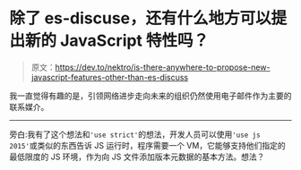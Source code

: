 # 除了 es-discuse，还有什么地方可以提出新的 JavaScript 特性吗？

> 原文：<https://dev.to/nektro/is-there-anywhere-to-propose-new-javascript-features-other-than-es-discuss>

我一直觉得有趣的是，引领网络进步走向未来的组织仍然使用电子邮件作为主要的联系媒介。

* * *

旁白:我有了这个想法和`'use strict'`的想法，开发人员可以使用`'use js 2015'`或类似的东西告诉 JS 运行时，程序需要一个 VM，它能够支持他们指定的最低限度的 JS 环境，作为向 JS 文件添加版本元数据的基本方法。想法？